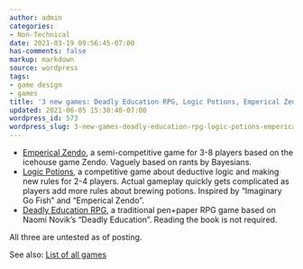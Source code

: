 ```yaml
---
author: admin
categories:
- Non-Technical
date: 2021-03-19 09:56:45-07:00
has-comments: false
markup: markdown
source: wordpress
tags:
- game design
- games
title: '3 new games: Deadly Education RPG, Logic Potions, Emperical Zendo'
updated: 2021-06-05 15:38:40-07:00
wordpress_id: 573
wordpress_slug: 3-new-games-deadly-education-rpg-logic-potions-emperical-zendo
---
```

-   [Emperical Zendo](https://za3k.com/archive/emperical_zendo.md), a semi-competitive game for 3-8 players based on the icehouse game Zendo. Vaguely based on rants by Bayesians.
-   [Logic Potions](https://za3k.com/archive/logic_potions.md), a competitive game about deductive logic and making new rules for 2-4 players. Actual gameplay quickly gets complicated as players add more rules about brewing potions. Inspired by “Imaginary Go Fish” and “Emperical Zendo”.
-   [Deadly Education RPG](https://za3k.com/archive/deadly.md), a traditional pen+paper RPG game based on Naomi Novik’s “Deadly Education”. Reading the book is not required.

All three are untested as of posting.

See also: [List of all games](https://za3k.com/mygames.md)
